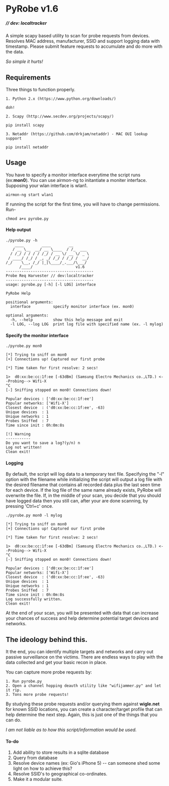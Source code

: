 # PyRobe v1.6
##### // dev: localtracker

A simple scapy based utility to scan for probe requests from devices. Resolves MAC address, manufacturer, SSID and support logging data with timestamp. Please submit feature requests to accumulate and do more with the data.

_So simple it hurts!_

## Requirements

Three things to function properly.

	1. Python 2.x (https://www.python.org/downloads/)
```
doh!
```
	2. Scapy (http://www.secdev.org/projects/scapy/)
```
pip install scapy
``` 
	3. Netaddr (https://github.com/drkjam/netaddr) - MAC OUI lookup support
```
pip install netaddr
``` 
## Usage

You have to specify a monitor interface everytime the script runs (ex:**mon0**). You can use airmon-ng to initantiate a moniter interface. Supposing your wlan interface is wlan1.

```
airmon-ng start wlan1
```
If running the script for the first time, you will have to change permissions. Run-

```
chmod a+x pyrobe.py
```
#### Help output

```
./pyrobe.py -h
    ____        ____        __        
   / __ \__  __/ __ \____  / /_  ___  
  / /_/ / / / / /_/ / __ \/ __ \/ _ \ 
 / ____/ /_/ / _, _/ /_/ / /_/ /  __/ 
/_/    \__, /_/ |_|\____/_.___/\___/  
      /____/                   v1.6
---------------------------------------
Probe Req Harvester // dev:localtracker
---------------------------------------
usage: pyrobe.py [-h] [-l LOG] interface

PyRobe Help

positional arguments:
  interface          specify monitor interface (ex. mon0)

optional arguments:
  -h, --help         show this help message and exit
  -l LOG, --log LOG  print log file with specified name (ex. -l mylog)
```
#### Specify the monitor interface

```
./pyrobe.py mon0

[*] Trying to sniff on mon0
[+] Connections up! Captured our first probe

[*] Time taken for first resolve: 2 secs!

1>  d0:xx:be:cc:1f:ee [-63dBm] (Samsung Electro Mechanics co.,LTD.) <--Probing--> Wifi-X
^C
[-] Sniffing stopped on mon0! Connections down!

Popular devices : ['d0:xx:be:cc:1f:ee']
Popular networks: ['Wifi-X']
Closest device  : ('d0:xx:be:cc:1f:ee', -63)
Unique devices  : 1
Unique networks : 1
Probes Sniffed  : 7
Time since init : 0h:0m:8s

[!] Warning
-----------
Do you want to save a log?(y/n) n
Log not written!
Clean exit!
```
#### Logging

By default, the script will log data to a temporary text file. Specifying the "-l" option with the filename while initializing the script will output a log file with the desired filename that contains all recorded data plus the last seen time for each device. If the log file of the same name already exists, PyRobe will overwrite the file. If, in the middle of your scan, you decide that you should have logged data then you still can, after your are done scanning, by pressing 'Ctrl+c' once.

```
./pyrobe.py mon0 -l mylog

[*] Trying to sniff on mon0
[+] Connections up! Captured our first probe

[*] Time taken for first resolve: 2 secs!

1>  d0:xx:be:cc:1f:ee [-63dBm] (Samsung Electro Mechanics co.,LTD.) <--Probing--> Wifi-X
^C
[-] Sniffing stopped on mon0! Connections down!

Popular devices : ['d0:xx:be:cc:1f:ee']
Popular networks: ['Wifi-X']
Closest device  : ('d0:xx:be:cc:1f:ee', -63)
Unique devices  : 1
Unique networks : 1
Probes Sniffed  : 7
Time since init : 0h:0m:8s
Log successfully written.
Clean exit!
```

At the end of your scan, you will be presented with data that can increase your chances of success and help determine potential target devices and networks.

## The ideology behind this.

It the end, you can identify multiple targets and networks and carry out passive surveillance on the victims. There are endless ways to play with the data collected and get your basic recon in place.  

You can capture more probe requests by:

	1. Run pyrobe.py
	2. Open a channel hopping deauth utility like "wifijammer.py" and let it rip.
	3. Tons more probe requests!

By studying these probe requests and/or querying them against **wigle.net** for known SSID locations, you can create a character/target profile that can help determine the next step. Again, this is just one of the things that you can do.

_I am not liable as to how this script/information would be used._

#### To-do

1. Add ability to store results in a sqlite database
2. Query from database
3. Resolve device names (ex: Gio's iPhone 5) -- can someone shed some light on how to achieve this?
4. Resolve SSID's to geographical co-ordinates.
5. Make it a modular suite.